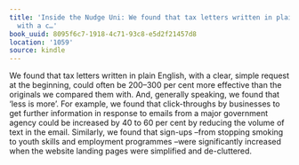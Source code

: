 ```yaml
---
title: 'Inside the Nudge Uni: We found that tax letters written in plain English,
  with a c…'
book_uuid: 8095f6c7-1918-4c71-93c8-e5d2f21457d8
location: '1059'
source: kindle
---
```


We found that tax letters written in plain English, with a clear, simple request at the beginning, could often be 200–300 per cent more effective than the originals we compared them with. And, generally speaking, we found that ‘less is more’. For example, we found that click-throughs by businesses to get further information in response to emails from a major government agency could be increased by 40 to 60 per cent by reducing the volume of text in the email. Similarly, we found that sign-ups –from stopping smoking to youth skills and employment programmes –were significantly increased when the website landing pages were simplified and de-cluttered.